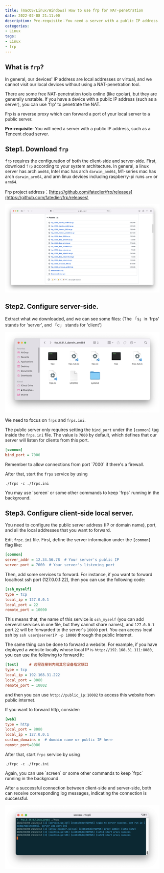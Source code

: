 ```yaml
---
title: (macOS/Linux/Windows) How to use frp for NAT-penetration
date: 2022-02-08 21:11:00
description: Pre-requisite：You need a server with a public IP address to do this.
categories: 
- Linux
tags:
- Linux
- frp
---
```


## What is `frp`?

In general, our devices' IP address are local addresses or virtual, and we cannot visit our local devices without using a NAT-penetration tool.

There are some free NAT-penetration tools online (like cpolar), but they are generally unstable. If you have a device with a public IP address (such as a server), you can use 'frp' to penetrate the NAT.

Frp is a reverse proxy which can forward a port of your local server to a public server.

<div class="note note-danger">
<p> <strong>Pre-requisite</strong>: You will need a server with a public IP address, such as a Tencent cloud server.</p>
</div>

## Step1. Download `frp`

`frp` requires the configuration of both the client-side and server-side. First, download `frp` according to your system architecture. In general, a linux server has arch `amd64`, Intel mac has arch `darwin_amd64`, M1-series mac has arch `darwin_arm64`, and arm linux devices including raspberry-pi runs `arm` or `arm64`. 

Frp project address：[https://github.com/fatedier/frp/releases](https://github.com/fatedier/frp/releases)

![](16_fcp/frp_github项目.png)


## Step2. Configure server-side.

Extract what we downloaded, and we can see some files: (The 「s」in 'frps' stands for 'server', and 「c」 stands for 'client')

![](16_fcp/frp解压.png)

We need to focus on `frps` and `frps.ini`. 

The public server only requires setting the `bind_port` under the `[common]` tag inside the `frps.ini` file. The value is `7000` by default, which defines that our server will listen for clients from this port.

```ini
[common]
bind_port = 7000
```

<div class="note note-warning">
<p>Remember to allow connections from port `7000` if there's a firewall.</p>
</div>

After that, start the `frps` service by using 
```shell
./frps -c ./frps.ini
```
<div class="note note-success">
<p>You may use `screen` or some other commands to keep `frps` running in the background.</p>
</div>

## Step3. Configure client-side local server.

You need to configure the public server address (IP or domain name), port, and all the local addresses that you want to forward. 

Edit `frpc.ini` file. First, define the server information under the `[common]` flag like:
```ini
[common]
server_addr = 12.34.56.78  # Your server's public IP
server_port = 7000  # Your server's listening port
```

Then, add some services to forward. For instance, if you want to forward localhost ssh port (127.0.0.1:22), then you can use the following code:
```ini
[ssh_myself] 
type = tcp
local_ip = 127.0.0.1
local_port = 22
remote_port = 10000
```
This means that, the name of this service is `ssh_myself` (you can add serveral services in one file, but they cannot share names), and `127.0.0.1` port `22` will be forwarded to the server's `10000` port. You can access local ssh by `ssh user@serverIP -p 10000` through the public Internet.

The same thing can be done to forward a website. For example, if you have deployed a website locally whose local IP is `http://192.168.31.111:8080`, you can use the following to forward it:
```ini
[test]     # 远程连接到内网其它设备指定端口
type = tcp
local_ip = 192.168.31.222
local_port = 8080
remote_port = 10002
```
and then you can use `http://public_ip:10002` to access this website from public internet.

If you want to forward http, consider:
```ini
[web]
type = http
local_port = 8080
local_ip = 127.0.0.1
custom_domains =  # domain name or public IP here
remotr_port=8080
```

After that, start `frpc` service by using 
```shell
./frpc -c ./frpc.ini
```
<div class="note note-success">
<p>Again, you can use `screen` or some other commands to keep `frpc` running in the background.</p>
</div>

After a successful connection between client-side and server-side, both can receive corresponding log messages, indicating the connection is successful.

![The prompt that client-side has established a connection to the server](16_fcp/frpc输出.png)

